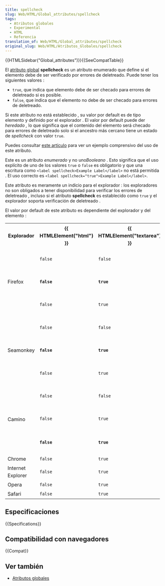 ```yaml
---
title: spellcheck
slug: Web/HTML/Global_attributes/spellcheck
tags:
  - Atributos globales
  - Experimental
  - HTML
  - Referencia
translation_of: Web/HTML/Global_attributes/spellcheck
original_slug: Web/HTML/Atributos_Globales/spellcheck
---
```

{{HTMLSidebar("Global_attributes")}}{{SeeCompatTable}}

El [atributo global](/es/docs/Web/HTML/Atributos_Globales) **spellcheck** es un atributo enumerado que define si el elemento debe de ser verificado por errores de deletreado. Puede tener los siguientes valores :

- `true`, que indica que elemento debe de ser checado para errores de deletreado si es posible.
- `false`, que indica que el elemento no debe de ser checado para errores de deletreado.

Si este atributo no está establecido , su valor por default es de tipo elemento y definido por el explorador . El valor por default puede der _heredado ,_ lo que significa que el contenido del elemento será checado para errores de deletreado solo si el ancestro más cercano tiene un estado de _spellcheck_ con valor `true`.

Puedes consultar [este artículo](/es/docs/Control_de_la_corrección_ortográfica_en_formularios_HTML) para ver un ejemplo comprensivo del uso de este atributo.

Este es un atributo _enumerado_ y no uno*Booleano* . Esto significa que el uso explícito de uno de los valores `true` o `false` es obligatorio y que una escritura como `<label spellcheck>Example Label</label>` no está permitida . El uso correcto es `<label spellcheck="true">Example Label</label>`.

Este atributo es meramente un indicio para el explorador : los exploradores no son obligados a tener disponibilidad para verificar los errores de deletreado , incluso si el atributo **spellcheck** es establecido como `true` y el explorador soporta verificación de deletreado .

El valor por default de este atributo es dependiente del explorador y del elemento :

<table class="fullwidth-table" style="line-height: 1.5">
  <tbody>
    <tr>
      <th>Explorador</th>
      <th>{{ HTMLElement("html") }}</th>
      <th>{{ HTMLElement("textarea") }}</th>
      <th>{{ HTMLElement("input") }}</th>
      <th>others</th>
      <th>Comment</th>
    </tr>
    <tr>
      <td rowspan="3">Firefox</td>
      <td><code>false</code></td>
      <td><code>false</code></td>
      <td><code>false</code></td>
      <td><em>inherited</em></td>
      <td>When <code>layout.spellcheckDefault</code> is <code>0</code></td>
    </tr>
    <tr>
      <td>
        <strong><code>false</code></strong>
      </td>
      <td>
        <strong><code>true</code></strong>
      </td>
      <td>
        <strong><em>inherited</em></strong>
      </td>
      <td>
        <strong><em>inherited</em></strong>
      </td>
      <td>
        <strong
          >When <code>layout.spellcheckDefault</code> is <code>1</code> (default
          value)</strong
        >
      </td>
    </tr>
    <tr>
      <td><code>false</code></td>
      <td><code>true</code></td>
      <td><code>true</code></td>
      <td><em>inherited</em></td>
      <td>When <code>layout.spellcheckDefault</code> is <code>2</code></td>
    </tr>
    <tr>
      <td rowspan="3">Seamonkey</td>
      <td><code>false</code></td>
      <td><code>false</code></td>
      <td><code>false</code></td>
      <td><em>inherited</em></td>
      <td>
        When <code>layout.spellcheckDefault</code> is
        <code>0</code>
      </td>
    </tr>
    <tr>
      <td>
        <strong><code>false</code></strong>
      </td>
      <td>
        <strong><code>true</code></strong>
      </td>
      <td>
        <strong><em>inherited</em></strong>
      </td>
      <td>
        <strong><em>inherited</em></strong>
      </td>
      <td>
        <strong
          >When <code>layout.spellcheckDefault</code> is
          1 (default
          value)</strong
        >
      </td>
    </tr>
    <tr>
      <td><code>false</code></td>
      <td><code>true</code></td>
      <td><code>true</code></td>
      <td><em>inherited</em></td>
      <td>
        When <code>layout.spellcheckDefault</code> is
        <code>2</code>
      </td>
    </tr>
    <tr>
      <td rowspan="3">Camino</td>
      <td><code>false</code></td>
      <td><code>false</code></td>
      <td><code>false</code></td>
      <td><em>inherited</em></td>
      <td>
        When <code>layout.spellcheckDefault</code> is
        <code>0</code>
      </td>
    </tr>
    <tr>
      <td><code>false</code></td>
      <td><code>true</code></td>
      <td><em>inherited</em></td>
      <td><em>inherited</em></td>
      <td>
        When <code>layout.spellcheckDefault</code> is
        <code>1</code>
      </td>
    </tr>
    <tr>
      <td>
        <strong><code>false</code></strong>
      </td>
      <td>
        <strong><code>true</code></strong>
      </td>
      <td>
        <strong><code>true</code></strong>
      </td>
      <td>
        <strong><em>inherited</em></strong>
      </td>
      <td>
        <strong
          >When
          layout.spellcheckDefault</code>
          is <code>2</code> </span
          ><strong>(default value)</strong></strong
        >
      </td>
    </tr>
    <tr>
      <td>Chrome</td>
      <td><code>false</code></td>
      <td><code>true</code></td>
      <td>?</td>
      <td><em>inherited</em></td>
    </tr>
    <tr>
      <td>Internet Explorer</td>
      <td><code>false</code></td>
      <td><code>true</code></td>
      <td>?</td>
      <td><em>inherited</em></td>
    </tr>
    <tr>
      <td>Opera</td>
      <td><code>false</code></td>
      <td><code>true</code></td>
      <td>?</td>
      <td><em>inherited</em></td>
    </tr>
    <tr>
      <td>Safari</td>
      <td><code>false</code></td>
      <td><code>true</code></td>
      <td>?</td>
      <td><em>inherited</em></td>
    </tr>
  </tbody>
</table>

## Especificaciones

{{Specifications}}

## Compatibilidad con navegadores

{{Compat}}

## Ver también

- [Atributos globales](/es/docs/Web/HTML/Atributos_Globales)
